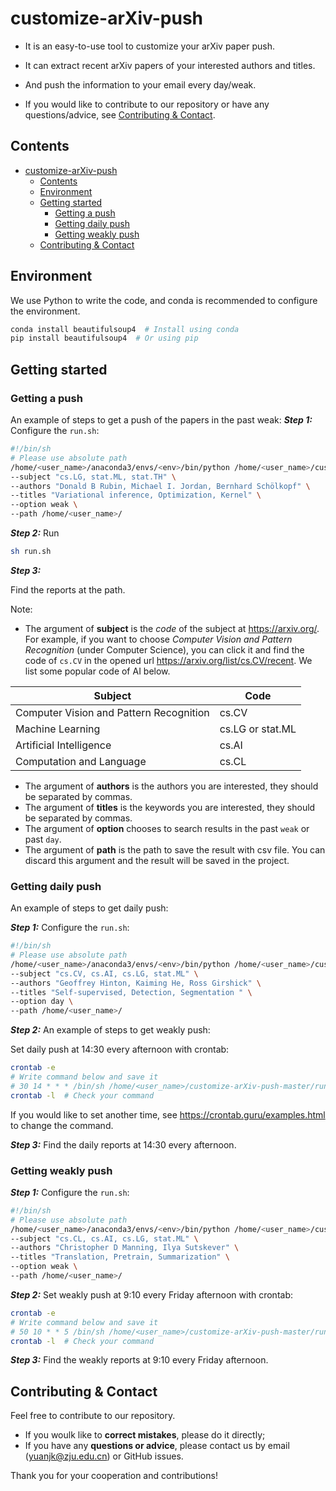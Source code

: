 # customize-arXiv-push
- It is an easy-to-use tool to customize your arXiv paper push.

- It can extract recent arXiv papers of your interested authors and titles.

- And push the information to your email every day/weak.   

- If you would like to contribute to our repository or have any questions/advice, see [Contributing & Contact](#contributing--contact).

## Contents
- [customize-arXiv-push](#customize-arxiv-push)
  - [Contents](#contents)
  - [Environment](#environment)
  - [Getting started](#getting-started)
    - [Getting a push](#getting-a-push)
    - [Getting daily push](#getting-daily-push)
    - [Getting weakly push](#getting-weakly-push)
  - [Contributing & Contact](#contributing--contact)

## Environment
We use Python to write the code, and conda is recommended to configure the environment. 
```bash
conda install beautifulsoup4  # Install using conda
pip install beautifulsoup4  # Or using pip
```

## Getting started

### Getting a push

An example of steps to get a push of the papers in the past weak:
***Step 1:*** Configure the `run.sh`:
```bash
#!/bin/sh
# Please use absolute path
/home/<user_name>/anaconda3/envs/<env>/bin/python /home/<user_name>/customize-arXiv-push-master/main.py \
--subject "cs.LG, stat.ML, stat.TH" \
--authors "Donald B Rubin, Michael I. Jordan, Bernhard Schölkopf" \
--titles "Variational inference, Optimization, Kernel" \
--option weak \
--path /home/<user_name>/
```
***Step 2:*** Run 
```bash
sh run.sh
```

***Step 3:***

Find the reports at the path.

Note:
- The argument of **subject** is the *code* of the subject at https://arxiv.org/. For example, if you want to choose *Computer Vision and Pattern Recognition* (under Computer Science), you can click it and find the code of `cs.CV` in the opened url https://arxiv.org/list/cs.CV/recent. We list some popular code of AI below.

| Subject | Code |
| ---- | ---- |
| Computer Vision and Pattern Recognition | cs.CV |
| Machine Learning | cs.LG or stat.ML |
| Artificial Intelligence | cs.AI |
| Computation and Language | cs.CL |

- The argument of **authors** is the authors you are interested, they should be separated by commas.
- The argument of  **titles** is the keywords you are interested, they should be separated by commas.
- The argument of **option** chooses to search results in the past `weak` or past `day`. 
- The argument of **path** is the path to save the result with csv file. You can discard this argument and the result will be saved in the project.

### Getting daily push

An example of steps to get daily push:

***Step 1:*** Configure the `run.sh`:
```bash
#!/bin/sh
# Please use absolute path
/home/<user_name>/anaconda3/envs/<env>/bin/python /home/<user_name>/customize-arXiv-push-master/main.py \
--subject "cs.CV, cs.AI, cs.LG, stat.ML" \
--authors "Geoffrey Hinton, Kaiming He, Ross Girshick" \
--titles "Self-supervised, Detection, Segmentation " \
--option day \
--path /home/<user_name>/
```

***Step 2:***
An example of steps to get weakly push:

Set daily push at 14:30 every afternoon with crontab:
```bash
crontab -e
# Write command below and save it 
# 30 14 * * * /bin/sh /home/<user_name>/customize-arXiv-push-master/run.sh
crontab -l  # Check your command
```
If you would like to set another time, see https://crontab.guru/examples.html to change the command.

***Step 3:***
Find the daily reports at 14:30 every afternoon.

### Getting weakly push

***Step 1:*** Configure the `run.sh`:
```bash
#!/bin/sh
# Please use absolute path
/home/<user_name>/anaconda3/envs/<env>/bin/python /home/<user_name>/customize-arXiv-push-master/main.py \
--subject "cs.CL, cs.AI, cs.LG, stat.ML" \
--authors "Christopher D Manning, Ilya Sutskever" \
--titles "Translation, Pretrain, Summarization" \
--option weak \
--path /home/<user_name>/
```

***Step 2:***
Set weakly push at 9:10 every Friday afternoon with crontab:
```bash
crontab -e
# Write command below and save it 
# 50 10 * * 5 /bin/sh /home/<user_name>/customize-arXiv-push-master/run.sh
crontab -l  # Check your command
```

***Step 3:***
Find the weakly reports at 9:10 every Friday afternoon.

## Contributing & Contact

Feel free to contribute to our repository.

- If you woulk like to **correct mistakes**, please do it directly;
- If you have any **questions or advice**, please contact us by email (yuanjk@zju.edu.cn) or GitHub issues.

Thank you for your cooperation and contributions!